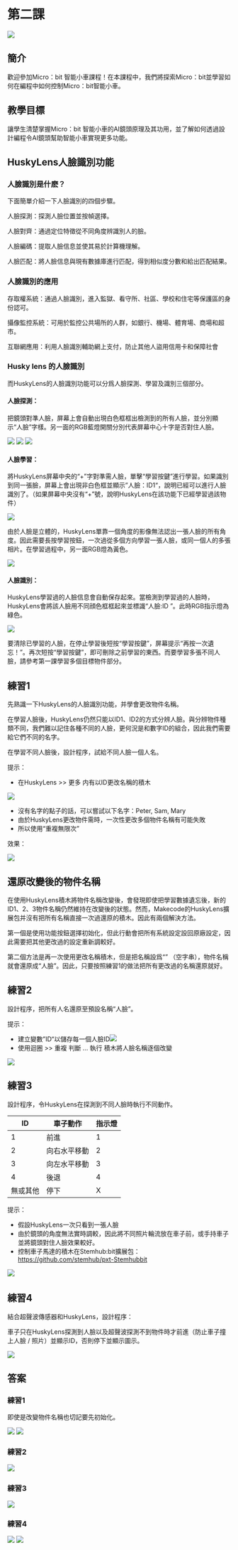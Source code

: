 # 第二課
![](pic/2/2_1.png)

## 簡介
<P>
歡迎參加Micro：bit 智能小車課程！在本課程中，我們將探索Micro：bit並學習如何在編程中如何控制Micro：bit智能小車。
<P>

## 教學目標
<P>
讓學生清楚掌握Micro：bit 智能小車的AI鏡頭原理及其功用，並了解如何透過設計編程令AI鏡頭幫助智能小車實現更多功能。
<P>

## HuskyLens人臉識別功能
### 人臉識別是什麽？
<P>
下面簡單介紹一下人臉識別的四個步驟。
<P>
<P>
人臉探測：探測人臉位置並按幀選擇。
<P>
<P>
人臉對齊：通過定位特徵從不同角度辨識別人的臉。
<P>
<P>
人臉編碼：提取人臉信息並使其易於計算機理解。
<P>
<P>
人臉匹配：將人臉信息與現有數據庫進行匹配，得到相似度分數和給出匹配結果。
<P>

### 人臉識別的應用
<P>
存取權系統：通過人臉識別，進入監獄、看守所、社區、學校和住宅等保護區的身份認可。
<P>
<P>
攝像監控系統：可用於監控公共場所的人群，如銀行、機場、體育場、商場和超市。
<P>
<P>
互聯網應用：利用人臉識別輔助網上支付，防止其他人盜用信用卡和保障社會
<P>

### Husky lens 的人臉識別
<P>
而HuskyLens的人臉識別功能可以分爲人臉探測、學習及識別三個部分。
<P>

#### 人臉探測：
<P>
把鏡頭對準人臉，屏幕上會自動出現白色框框出檢測到的所有人臉，並分別顯示“人臉”字樣。另一面的RGB藍燈開關分別代表屏幕中心十字是否對住人臉。
<P>

![](pic/2/2_2.png)
![](pic/2/2_3.png)
![](pic/2/2_4.png)

#### 人臉學習：
<P>
將HuskyLens屏幕中央的“+”字對準需人臉，單擊“學習按鍵”進行學習。如果識別到同一張臉，屏幕上會出現非白色框並顯示”人臉：ID1“，說明已經可以進行人臉識別了。（如果屏幕中央沒有“+”號，說明HuskyLens在該功能下已經學習過該物件）
<P>

![](pic/2/2_5.png)
<P>
由於人臉是立體的，HuskyLens單靠一個角度的影像無法認出一張人臉的所有角度。因此需要長按學習按鈕，一次過從多個方向學習一張人臉，或同一個人的多張相片。在學習過程中，另一面RGB燈為黃色。
<P>

![](pic/2/2_6.png)

#### 人臉識別：
<P>
HuskyLens學習過的人臉信息會自動保存起來。當檢測到學習過的人臉時，HuskyLens會將該人臉用不同顔色框框起來並標識“人臉:ID ”。此時RGB指示燈為綠色。
<P>

![](pic/2/2_7.png)
<P>
要清除已學習的人臉，在停止學習後短按“學習按鍵”，屏幕提示“再按一次遺忘！”。再次短按“學習按鍵”，即可刪除之前學習的東西。而要學習多張不同人臉，請參考第一課學習多個目標物件部分。
<P>

## 練習1
<P>
先熟識一下HuskyLens的人臉識別功能，并學會更改物件名稱。
<P>
<P>
在學習人臉後，HuskyLens仍然只能以ID1、ID2的方式分辨人臉。與分辨物件種類不同，我們難以記住各種不同的人臉，更何況是和數字ID的組合，因此我們需要給它們不同的名字。
<P>
<P>
在學習不同人臉後，設計程序，試給不同人臉一個人名。
<P>
<P>
提示：
<P>

+ 在HuskyLens >> 更多 内有以ID更改名稱的積木

![](pic/2/2_8.png)

+ 沒有名字的點子的話，可以嘗試以下名字：Peter, Sam, Mary
+ 由於HuskyLens更改物件需時，一次性更改多個物件名稱有可能失敗
+ 所以使用“重複無限次”

<P>
效果：
<P>

![](pic/2/2_9.jpg)

## 還原改變後的物件名稱
<P>
在使用HuskyLens積木將物件名稱改變後，會發現即使把學習數據遺忘後，新的ID1、2、3物件名稱仍然維持在改變後的狀態。然而，Makecode的HuskyLens擴展包并沒有把所有名稱直接一次過還原的積木。因此有兩個解決方法。
<P>
<P>
第一個是使用功能按鈕選擇初始化，但此行動會把所有系統設定設回原廠設定，因此需要把其他更改過的設定重新調較好。
<P>
<P>
第二個方法是再一次使用更改名稱積木，但是把名稱設爲“” （空字串），物件名稱就會還原成“人臉”。因此，只要按照練習1的做法把所有更改過的名稱還原就好。
<P>

## 練習2
<P>
設計程序，把所有人名還原至預設名稱“人臉”。
<P>
<P>
提示：
<P>

+ 建立變數”ID“以儲存每一個人臉ID<img src="pic/2/2_10.png">
+ 使用迴圈 >> 重複 判斷 … 執行 積木將人臉名稱逐個改變

![](pic/2/2_11.png)

## 練習3
<P>
設計程序，令HuskyLens在探測到不同人臉時執行不同動作。 
<P>

ID|車子動作|指示燈
---|---|---
1|前進|1
2|向右水平移動|2
3|向左水平移動|3
4|後退|4
無或其他|停下|X

<P>
提示：
<P>

+ 假設HuskyLens一次只看到一張人臉
+ 由於鏡頭的角度無法實時調較，因此將不同照片輪流放在車子前，或手持車子並將鏡頭對住人臉效果較好。
+ 控制車子馬達的積木在Stemhub:bit擴展包：<a href="https://github.com/stemhub/pxt-Stemhubbit">https://github.com/stemhub/pxt-Stemhubbit</a>

![](pic/2/2_12.png)
  
## 練習4
<P>
結合超聲波傳感器和HuskyLens，設計程序：
<P>
<P>
車子只在HuskyLens探測到人臉以及超聲波探測不到物件時才前進（防止車子撞上人臉 / 照片）並顯示ID，否則停下並顯示圖示。
<P>

![](pic/2/2_13.png)

## 答案
### 練習1
<P>
即使是改變物件名稱也切記要先初始化。
<P>

![](pic/2/2_14.png)
![](pic/2/2_15.png)

### 練習2
![](pic/2/2_17.png)
  
### 練習3
![](pic/2/2_18.png)

### 練習4
![](pic/2/2_19.png)
![](pic/2/2_20.png)
 

